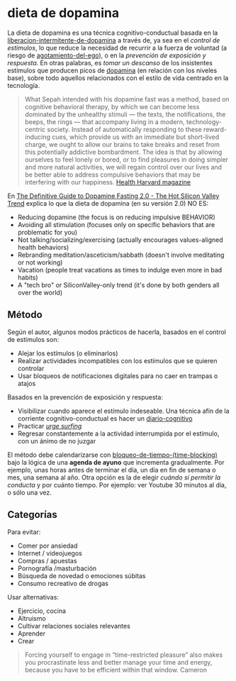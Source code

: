 # dieta de dopamina

La dieta de dopamina es una técnica cognitivo-conductual basada en la [liberacion-intermitente-de-dopamina](liberacion-intermitente-de-dopamina.md) a través de, ya sea en el *control de estímulos*, lo que reduce la necesidad de recurrir a la fuerza de voluntad (a riesgo de [agotamiento-del-ego](agotamiento-del-ego.md)), o en la *prevención de exposición y respuesta*. En otras palabras, es *tomar un descanso* de los insistentes estímulos que producen picos de [dopamina](dopamina.md) (en relación con los niveles base), sobre todo aquellos relacionados con el estilo de vida centrado en la tecnología.

 > 
 > What Sepah intended with his dopamine fast was a method, based on cognitive behavioral therapy, by which we can become less dominated by the unhealthy stimuli — the texts, the notifications, the beeps, the rings — that accompany living in a modern, technology-centric society. Instead of automatically responding to these reward-inducing cues, which provide us with an immediate but short-lived charge, we ought to allow our brains to take breaks and reset from this potentially addictive bombardment. The idea is that by allowing ourselves to feel lonely or bored, or to find pleasures in doing simpler and more natural activities, we will regain control over our lives and be better able to address compulsive behaviors that may be interfering with our happiness. [Health Harvard magazine](https://www.health.harvard.edu/blog/dopamine-fasting-misunderstanding-science-spawns-a-maladaptive-fad-2020022618917)

En [The Definitive Guide to Dopamine Fasting 2.0 - The Hot Silicon Valley Trend](https://www.linkedin.com/pulse/dopamine-fasting-new-silicon-valley-trend-dr-cameron-sepah/) explica lo que la dieta de dopamina (en su versión 2.0) NO ES:

* Reducing dopamine (the focus is on reducing impulsive BEHAVIOR)
* Avoiding all stimulation (focuses only on specific behaviors that are problematic for you)
* Not talking/socializing/exercising (actually encourages values-aligned health behaviors)
* Rebranding meditation/asceticism/sabbath (doesn't involve meditating or not working)
* Vacation (people treat vacations as times to indulge even more in bad habits)
* A "tech bro" or SiliconValley-only trend (it's done by both genders all over the world)

## Método

Según el autor, algunos modos prácticos de hacerla, basados en el control de estímulos son:

* Alejar los estímulos (o eliminarlos)
* Realizar actividades incompatibles con los estímulos que se quieren controlar
* Usar bloqueos de notificaciones digitales para no caer en trampas o atajos

Basados en la prevención de exposición y respuesta:

* Visibilizar cuando aparece el estímulo indeseable. Una técnica afín de la corriente cognitivo-conductual es hacer un [diario-cognitivo](diario-cognitivo.md)
* Practicar [*urge surfing*](https://portlandpsychotherapy.com/2011/11/riding-wave-using-mindfulness-help-cope-urges/)
* Regresar constantemente a la actividad interrumpida por el estímulo, con un ánimo de no juzgar

El método debe calendarizarse con [bloqueo-de-tiempo-(time-blocking)](bloqueo-de-tiempo-%28time-blocking%29.md) bajo la lógica de una **agenda de ayuno** que incrementa gradualmente. Por ejemplo, unas horas antes de terminar el día, un día en fin de semana o mes, una semana al año. Otra opción es la de elegir *cuándo sí permitir la conducta* y por cuánto tiempo. Por ejemplo: ver Youtube 30 minutos al día, o sólo una vez.

## Categorías

Para evitar:

* Comer por ansiedad
* Internet / videojuegos
* Compras / apuestas
* Pornografía /masturbación
* Búsqueda de novedad o emociones súbitas
* Consumo recreativo de drogas

Usar alternativas:

* Ejercicio, cocina
* Altruismo
* Cultivar relaciones sociales relevantes
* Aprender
* Crear

 > 
 > Forcing yourself to engage in “time-restricted pleasure” also makes you procrastinate less and better manage your time and energy, because you have to be efficient within that window. Cameron
